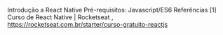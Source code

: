 Introdução a React Native
Pré-requisitos: Javascript/ES6
Referências
[1] Curso de React Native | Rocketseat , https://rocketseat.com.br/starter/curso-gratuito-reactjs